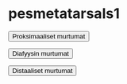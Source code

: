 # pesmetatarsals1

<button class="green-button" id="pesmetatarsals1_proksimaalinen">Proksimaaliset murtumat</button>

<button class="green-button" id="pesmetatarsals1_diafyysi">Diafyysin murtumat</button>

<button class="green-button" id="pesmetatarsals1_distaalinen">Distaaliset murtumat</button>

